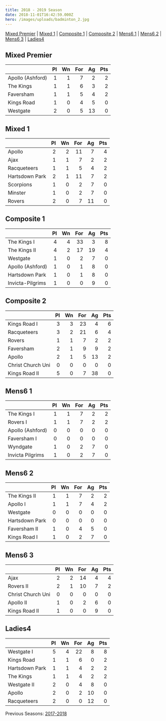 ```yaml
---
title: 2018 - 2019 Season
date: 2018-11-01T16:42:59.000Z
hero: /images/uploads/badminton_2.jpg
---
```

[Mixed Premier](#mixed-premier) | [Mixed 1](#mixed-1) | [Composite 1](#composite-1) | [Composite 2](#composite-2) | [Mens6 1](#mens6-1) | [Mens6 2](#mens6-2) | [Mens6 3](#mens6-3) | [Ladies4](#ladies4)

## Mixed Premier

|                  | Pl  | Wn  | For | Ag  | Pts |
| ---------------- | --: | --: | --: | --: | --: |
| Apollo (Ashford) | 1   | 1   | 7   | 2   | 2   |
| The Kings        | 1   | 1   | 6   | 3   | 2   |
| Faversham        | 1   | 1   | 5   | 4   | 2   |
| Kings Road       | 1   | 0   | 4   | 5   | 0   |
| Westgate         | 2   | 0   | 5   | 13  | 0   |


## Mixed 1

|                | Pl  | Wn  | For | Ag  | Pts |
| -------------- | --: | --: | --: | --: | --: |
| Apollo         | 2   | 2   | 11  | 7   | 4   |
| Ajax           | 1   | 1   | 7   | 2   | 2   |
| Racqueteers    | 1   | 1   | 5   | 4   | 2   |
| Hartsdown Park | 2   | 1   | 11  | 7   | 2   |
| Scorpions      | 1   | 0   | 2   | 7   | 0   |
| Minster        | 1   | 0   | 2   | 7   | 0   |
| Rovers         | 2   | 0   | 7   | 11  | 0   |


## Composite 1

|                  | Pl  | Wn  | For | Ag  | Pts |
| ---------------- | --: | --: | --: | --: | --: |
| The Kings I      | 4   | 4   | 33  | 3   | 8   |
| The Kings II     | 4   | 2   | 17  | 19  | 4   |
| Westgate         | 1   | 0   | 2   | 7   | 0   |
| Apollo (Ashford) | 1   | 0   | 1   | 8   | 0   |
| Hartsdown Park   | 1   | 0   | 1   | 8   | 0   |
| Invicta-Pilgrims | 1   | 0   | 0   | 9   | 0   |



## Composite 2

|                   | Pl  | Wn  | For | Ag  | Pts |
| ----------------- | --: | --: | --: | --: | --: |
| Kings Road I      | 3   | 3   | 23  | 4   | 6   |
| Racqueteers       | 3   | 2   | 21  | 6   | 4   |
| Rovers            | 1   | 1   | 7   | 2   | 2   |
| Faversham         | 2   | 1   | 9   | 9   | 2   |
| Apollo            | 2   | 1   | 5   | 13  | 2   |
| Christ Church Uni | 0   | 0   | 0   | 0   | 0   |
| Kings Road II     | 5   | 0   | 7   | 38  | 0   |


## Mens6 1

|                  | Pl  | Wn  | For | Ag  | Pts |
| ---------------- | --: | --: | --: | --: | --: |
| The Kings I      | 1   | 1   | 7   | 2   | 2   |
| Rovers I         | 1   | 1   | 7   | 2   | 2   |
| Apollo (Ashford) | 0   | 0   | 0   | 0   | 0   |
| Faversham I      | 0   | 0   | 0   | 0   | 0   |
| Wyndgate         | 1   | 0   | 2   | 7   | 0   |
| Invicta Pilgrims | 1   | 0   | 2   | 7   | 0   |


## Mens6 2

|                | Pl  | Wn  | For | Ag  | Pts |
| -------------- | --: | --: | --: | --: | --: |
| The Kings II   | 1   | 1   | 7   | 2   | 2   |
| Apollo I       | 1   | 1   | 7   | 4   | 2   |
| Westgate       | 0   | 0   | 0   | 0   | 0   |
| Hartsdown Park | 0   | 0   | 0   | 0   | 0   |
| Faversham II   | 1   | 0   | 4   | 5   | 0   |
| Kings Road I   | 1   | 0   | 2   | 7   | 0   |


## Mens6 3

|                   | Pl  | Wn  | For | Ag  | Pts |
| ----------------- | --: | --: | --: | --: | --: |
| Ajax              | 2   | 2   | 14  | 4   | 4   |
| Rovers II         | 2   | 1   | 10  | 7   | 2   |
| Christ Church Uni | 0   | 0   | 0   | 0   | 0   |
| Apollo II         | 1   | 0   | 2   | 6   | 0   |
| Kings Road II     | 1   | 0   | 0   | 9   | 0   |


## Ladies4

|                | Pl  | Wn  | For | Ag  | Pts |
| -------------- | --: | --: | --: | --: | --: |
| Westgate I     | 5   | 4   | 22  | 8   | 8   |
| Kings Road     | 1   | 1   | 6   | 0   | 2   |
| Hartsdown Park | 1   | 1   | 4   | 2   | 2   |
| The Kings      | 1   | 1   | 4   | 2   | 2   |
| Westgate II    | 2   | 0   | 4   | 8   | 0   |
| Apollo         | 2   | 0   | 2   | 10  | 0   |
| Racqueteers    | 2   | 0   | 0   | 12  | 0   |


Previous Seasons: [2017-2018](/tables/season-2017-2018)
